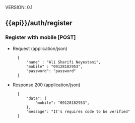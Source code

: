 VERSION: 0.1


## {{api}}/auth/register

### Register with mobile [POST]

+ Request (application/json)

        {
            "name" : "Ali Sharifi Neyestani",
            "mobile" : "09128182953",
            "password": "password"
        }




+ Response 200 (application/json)

        {
            "data": {
                "mobile": "09128182953",
            },
            "message": "It's requires code to be verified"
        }



